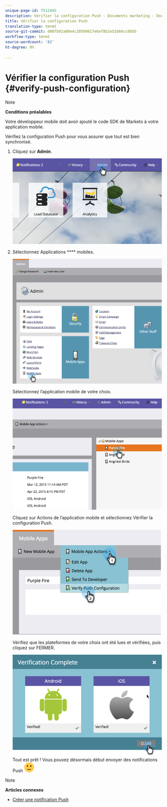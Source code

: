 ```yaml
---
unique-page-id: 7512445
description: Vérifier la configuration Push - Documents marketing - Documentation du produit
title: Vérifier la configuration Push
translation-type: tm+mt
source-git-commit: d88fb92a00e4c20509617e6ef8b2e51b66cc085b
workflow-type: tm+mt
source-wordcount: '82'
ht-degree: 0%

---
```



# Vérifier la configuration Push {#verify-push-configuration}

>[!NOTE]
>
>**Conditions préalables**
>
>Votre développeur mobile doit avoir ajouté le code SDK de Marketo à votre application mobile.

Vérifiez la configuration Push pour vous assurer que tout est bien synchronisé.

1. Cliquez sur **Admin**.

   ![](assets/image2015-4-22-16-3a12-3a32.png)

1. Sélectionnez Applications **** mobiles.

   ![](assets/image2015-4-22-16-3a14-3a29.png)

   Sélectionnez l’application mobile de votre choix.

   ![](assets/image2015-4-22-16-3a33-3a19.png)

   Cliquez sur Actions de l’application mobile et sélectionnez Vérifier la configuration Push.

   ![](assets/image2015-4-22-17-3a25-3a8.png)

   Vérifiez que les plateformes de votre choix ont été lues et vérifiées, puis cliquez sur FERMER.

   ![](assets/image2015-4-22-18-3a52-3a38.png)   Tout est prêt ! Vous pouvez désormais début envoyer des notifications Push ![(sourire)](assets/smile.svg)

>[!NOTE]
>
>**Articles connexes**
>
>* [Créer une notification Push](../../../product-docs/mobile-marketing/push-notifications/create-a-push-notification.md)

>



